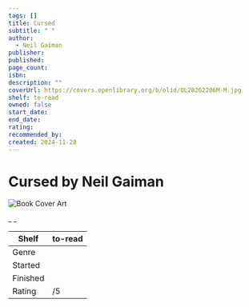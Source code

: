 ```yaml
---
tags: []
title: Cursed
subtitle: " "
author:
  - Neil Gaiman
publisher: 
published: 
page_count: 
isbn: 
description: ""
coverUrl: https://covers.openlibrary.org/b/olid/OL28262206M-M.jpg
shelf: to-read
owned: false
start_date: 
end_date: 
rating: 
recommended_by: 
created: 2024-11-28
---
```


# Cursed by Neil Gaiman

![Book Cover Art](https://covers.openlibrary.org/b/olid/OL28262206M-M.jpg)

_ _

| Shelf | to-read |
| --- | --- |
| Genre |  |
| Started |  |
| Finished |  |
| Rating | /5 |

